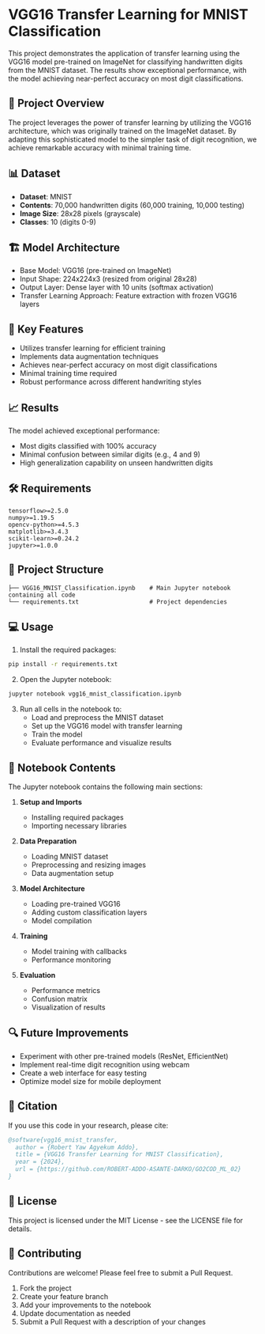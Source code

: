 # VGG16 Transfer Learning for MNIST Classification

This project demonstrates the application of transfer learning using the VGG16 model pre-trained on ImageNet for classifying handwritten digits from the MNIST dataset. The results show exceptional performance, with the model achieving near-perfect accuracy on most digit classifications.

## 🎯 Project Overview

The project leverages the power of transfer learning by utilizing the VGG16 architecture, which was originally trained on the ImageNet dataset. By adapting this sophisticated model to the simpler task of digit recognition, we achieve remarkable accuracy with minimal training time.

## 📊 Dataset

- **Dataset**: MNIST
- **Contents**: 70,000 handwritten digits (60,000 training, 10,000 testing)
- **Image Size**: 28x28 pixels (grayscale)
- **Classes**: 10 (digits 0-9)

## 🏗️ Model Architecture

- Base Model: VGG16 (pre-trained on ImageNet)
- Input Shape: 224x224x3 (resized from original 28x28)
- Output Layer: Dense layer with 10 units (softmax activation)
- Transfer Learning Approach: Feature extraction with frozen VGG16 layers

## 🚀 Key Features

- Utilizes transfer learning for efficient training
- Implements data augmentation techniques
- Achieves near-perfect accuracy on most digit classifications
- Minimal training time required
- Robust performance across different handwriting styles

## 📈 Results

The model achieved exceptional performance:
- Most digits classified with 100% accuracy
- Minimal confusion between similar digits (e.g., 4 and 9)
- High generalization capability on unseen handwritten digits

## 🛠️ Requirements

```
tensorflow>=2.5.0
numpy>=1.19.5
opencv-python>=4.5.3
matplotlib>=3.4.3
scikit-learn>=0.24.2
jupyter>=1.0.0
```

## 📁 Project Structure

```
├── VGG16_MNIST_Classification.ipynb    # Main Jupyter notebook containing all code
└── requirements.txt                    # Project dependencies
```

## 💻 Usage

1. Install the required packages:
```bash
pip install -r requirements.txt
```

2. Open the Jupyter notebook:
```bash
jupyter notebook vgg16_mnist_classification.ipynb
```

3. Run all cells in the notebook to:
   - Load and preprocess the MNIST dataset
   - Set up the VGG16 model with transfer learning
   - Train the model
   - Evaluate performance and visualize results

## 📔 Notebook Contents

The Jupyter notebook contains the following main sections:

1. **Setup and Imports**
   - Installing required packages
   - Importing necessary libraries

2. **Data Preparation**
   - Loading MNIST dataset
   - Preprocessing and resizing images
   - Data augmentation setup

3. **Model Architecture**
   - Loading pre-trained VGG16
   - Adding custom classification layers
   - Model compilation

4. **Training**
   - Model training with callbacks
   - Performance monitoring

5. **Evaluation**
   - Performance metrics
   - Confusion matrix
   - Visualization of results

## 🔍 Future Improvements

- Experiment with other pre-trained models (ResNet, EfficientNet)
- Implement real-time digit recognition using webcam
- Create a web interface for easy testing
- Optimize model size for mobile deployment

## 📝 Citation

If you use this code in your research, please cite:

```bibtex
@software{vgg16_mnist_transfer,
  author = {Robert Yaw Agyekum Addo},
  title = {VGG16 Transfer Learning for MNIST Classification},
  year = {2024},
  url = {https://github.com/ROBERT-ADDO-ASANTE-DARKO/GO2COD_ML_02}
}
```

## 📄 License

This project is licensed under the MIT License - see the LICENSE file for details.

## 👥 Contributing

Contributions are welcome! Please feel free to submit a Pull Request.

1. Fork the project
2. Create your feature branch
3. Add your improvements to the notebook
4. Update documentation as needed
5. Submit a Pull Request with a description of your changes
